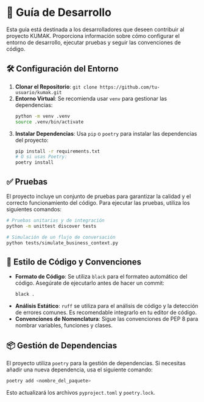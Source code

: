 # 📖 Guía de Desarrollo

Esta guía está destinada a los desarrolladores que deseen contribuir al proyecto KUMAK. Proporciona información sobre cómo configurar el entorno de desarrollo, ejecutar pruebas y seguir las convenciones de código.

## 🛠️ Configuración del Entorno

1.  **Clonar el Repositorio**: `git clone https://github.com/tu-usuario/kumak.git`
2.  **Entorno Virtual**: Se recomienda usar `venv` para gestionar las dependencias:
    ```bash
    python -m venv .venv
    source .venv/bin/activate
    ```
3.  **Instalar Dependencias**: Usa `pip` o `poetry` para instalar las dependencias del proyecto:
    ```bash
    pip install -r requirements.txt
    # O si usas Poetry:
    poetry install
    ```

## ✅ Pruebas

El proyecto incluye un conjunto de pruebas para garantizar la calidad y el correcto funcionamiento del código. Para ejecutar las pruebas, utiliza los siguientes comandos:

```bash
# Pruebas unitarias y de integración
python -m unittest discover tests

# Simulación de un flujo de conversación
python tests/simulate_business_context.py
```

## 🎨 Estilo de Código y Convenciones

- **Formato de Código**: Se utiliza `black` para el formateo automático del código. Asegúrate de ejecutarlo antes de hacer un commit:
  ```bash
  black .
  ```
- **Análisis Estático**: `ruff` se utiliza para el análisis de código y la detección de errores comunes. Es recomendable integrarlo en tu editor de código.
- **Convenciones de Nomenclatura**: Sigue las convenciones de PEP 8 para nombrar variables, funciones y clases.

## 📦 Gestión de Dependencias

El proyecto utiliza `poetry` para la gestión de dependencias. Si necesitas añadir una nueva dependencia, usa el siguiente comando:

```bash
poetry add <nombre_del_paquete>
```

Esto actualizará los archivos `pyproject.toml` y `poetry.lock`.